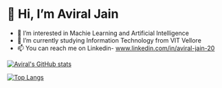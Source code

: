 # 👋 Hi, I’m Aviral Jain
- 👀 I’m interested in Machie Learning and Artificial Intelligence
- 🌱 I’m currently studying Information Technology from VIT Vellore
- 📫 You can reach me on Linkedin- www.linkedin.com/in/aviral-jain-20

[![Aviral's GitHub stats](https://github-readme-stats.vercel.app/api?username=AviralJ58&count_private=true&show_icons=true&theme=dark)](https://github.com/anuraghazra/github-readme-stats)

[![Top Langs](https://github-readme-stats.vercel.app/api/top-langs/?username=AviralJ58&layout=compact&theme=dark)](https://github.com/anuraghazra/github-readme-stats)
<!---
AviralJ58/AviralJ58 is a ✨ special ✨ repository because its `README.md` (this file) appears on your GitHub profile.
You can click the Preview link to take a look at your changes.
--->
